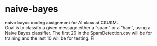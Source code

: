 # naive-bayes
naive bayes coding assignment for AI class at CSUSM.   
Goal is to classify a given message either a “spam” or a “ham”, using a Naive Bayes classifier. The first 20 in the SpamDetection.csv will be for training and the last 10 will be for testing. 
Fi
